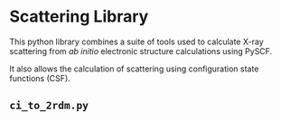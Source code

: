 # Scattering Library
This python library combines a suite of tools used to calculate X-ray scattering from *ab initio* electronic structure calculations using PySCF.

It also allows the calculation of scattering using configuration state functions (CSF).

## `ci_to_2rdm.py`